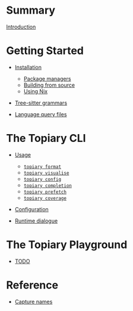 # Summary

[Introduction](index.md)

# Getting Started

- [Installation](getting-started/installation/index.md)
  - [Package managers](getting-started/installation/package-managers.md)
  - [Building from source](getting-started/installation/building-from-source.md)
  - [Using Nix](getting-started/installation/using-nix.md)

- [Tree-sitter grammars](getting-started/tree-sitter-grammars.md)
- [Language query files](getting-started/query-files.md)

# The Topiary CLI

- [Usage](cli/usage/index.md)
  - [`topiary format`](cli/usage/format.md)
  - [`topiary visualise`](cli/usage/visualise.md)
  - [`topiary config`](cli/usage/config.md)
  - [`topiary completion`](cli/usage/completion.md)
  - [`topiary prefetch`](cli/usage/prefetch.md)
  - [`topiary coverage`](cli/usage/coverage.md)

- [Configuration](cli/configuration.md)
- [Runtime dialogue](cli/dialogue.md)

# The Topiary Playground

<!----------------------------------------------------------------------
TODO: Documentation for the web-based playground; see issue #875
----------------------------------------------------------------------->

- [TODO]()

# Reference

- [Capture names]()
